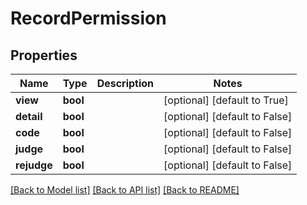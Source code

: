 # RecordPermission

## Properties
Name | Type | Description | Notes
------------ | ------------- | ------------- | -------------
**view** | **bool** |  | [optional] [default to True]
**detail** | **bool** |  | [optional] [default to False]
**code** | **bool** |  | [optional] [default to False]
**judge** | **bool** |  | [optional] [default to False]
**rejudge** | **bool** |  | [optional] [default to False]

[[Back to Model list]](../README.md#documentation-for-models) [[Back to API list]](../README.md#documentation-for-api-endpoints) [[Back to README]](../README.md)

